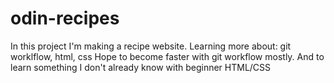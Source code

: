 # odin-recipes
In this project I'm making a recipe website.
Learning more about: git worklflow, html, css
Hope to become faster with git workflow mostly. 
And to learn something I don't already know with beginner HTML/CSS
